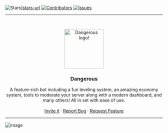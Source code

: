 ![Stars][stars-shield]][stars-url]
[![Contributors][contributors-shield]][contributors-url]
[![Issues][issues-shield]][issues-url]

___

<br />
<p align="center">
  <a href="https://github.com/Kyriakoskyr12/Dangerous">
    <img src="https://media.discordapp.net/attachments/901556655421005894/904124705143922708/20211030_173429.jpg" alt="Dangerous logo!" width="126" height="126">
  </a>

  <h3 align="center">Dangerous</h3>

  <p align="center">
    A feature-rich bot including a fun leveling system, an amazing economy system, tools to moderate your server along with a modern dashboard, and many others! All in set with ease of use.
    <br />
    <br />
    <a href="https://discord.com/api/oauth2/authorize?client_id=520577898642407434&redirect_uri=https%3A%2F%2Fprotector.shadowct.eu&scope=applications.commands">Invite it</a>
    ·
    <a href="https://github.com/Κyriakoskyr12/Dangerous/issues">Report Bug</a>
    ·
    <a href="https://github.com/Kyriakoskyr12/Dangerous/issues">Request Feature</a>
  </p>
</p>

___

![image](https://cdn.discordapp.com/attachments/877679382280421416/877682147492765716/unknown.png)


[contributors-shield]: https://img.shields.io/github/contributors/tougrel/shady.svg?style=for-the-badge
[contributors-url]: https://github.com/tougrel/shady/graphs/contributors

[stars-shield]: https://img.shields.io/github/stars/tougrel/shady.svg?style=for-the-badge
[stars-url]: https://img.shields.io/github/stars/tougrel/shady?color=fff159&label=Stars&style=for-the-badge&logo=github

[issues-shield]: https://img.shields.io/github/issues/tougrel/shady.svg?style=for-the-badge
[issues-url]: https://img.shields.io/github/issues/tougrel/shady.svg?style=for-the-badge
